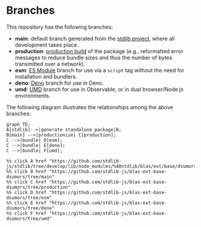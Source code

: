 <!--

@license Apache-2.0

Copyright (c) 2022 The Stdlib Authors.

Licensed under the Apache License, Version 2.0 (the "License");
you may not use this file except in compliance with the License.
You may obtain a copy of the License at

    http://www.apache.org/licenses/LICENSE-2.0

Unless required by applicable law or agreed to in writing, software
distributed under the License is distributed on an "AS IS" BASIS,
WITHOUT WARRANTIES OR CONDITIONS OF ANY KIND, either express or implied.
See the License for the specific language governing permissions and
limitations under the License.

-->

# Branches

This repository has the following branches:

-   **main**: default branch generated from the [stdlib project][stdlib-url], where all development takes place.
-   **production**: [production build][production-url] of the package (e.g., reformatted error messages to reduce bundle sizes and thus the number of bytes transmitted over a network).
-   **esm**: [ES Module][esm-url] branch for use via a `script` tag without the need for installation and bundlers.
-   **deno**: [Deno][deno-url] branch for use in Deno.
-   **umd**: [UMD][umd-url] branch for use in Observable, or in dual browser/Node.js environments.

The following diagram illustrates the relationships among the above branches:

```mermaid
graph TD;
A[stdlib]-->|generate standalone package|B;
B[main] -->|productionize| C[production];
C -->|bundle| D[esm];
C -->|bundle| E[deno];
C -->|bundle| F[umd];

%% click A href "https://github.com/stdlib-js/stdlib/tree/develop/lib/node_modules/%40stdlib/blas/ext/base/dsumors"
%% click B href "https://github.com/stdlib-js/blas-ext-base-dsumors/tree/main"
%% click C href "https://github.com/stdlib-js/blas-ext-base-dsumors/tree/production"
%% click D href "https://github.com/stdlib-js/blas-ext-base-dsumors/tree/esm"
%% click E href "https://github.com/stdlib-js/blas-ext-base-dsumors/tree/deno"
%% click F href "https://github.com/stdlib-js/blas-ext-base-dsumors/tree/umd"
```

[stdlib-url]: https://github.com/stdlib-js/stdlib/tree/develop/lib/node_modules/%40stdlib/blas/ext/base/dsumors
[production-url]: https://github.com/stdlib-js/blas-ext-base-dsumors/tree/production
[deno-url]: https://github.com/stdlib-js/blas-ext-base-dsumors/tree/deno
[umd-url]: https://github.com/stdlib-js/blas-ext-base-dsumors/tree/umd
[esm-url]: https://github.com/stdlib-js/blas-ext-base-dsumors/tree/esm